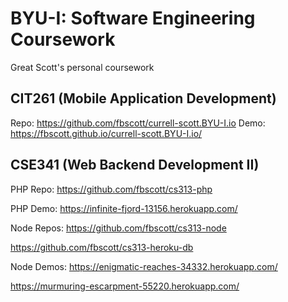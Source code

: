 # BYU-I: Software Engineering Coursework

Great Scott's personal coursework

## CIT261 (Mobile Application Development)

Repo: https://github.com/fbscott/currell-scott.BYU-I.io
Demo: https://fbscott.github.io/currell-scott.BYU-I.io/

## CSE341 (Web Backend Development II)

PHP Repo: https://github.com/fbscott/cs313-php

PHP Demo: https://infinite-fjord-13156.herokuapp.com/

Node Repos: https://github.com/fbscott/cs313-node

https://github.com/fbscott/cs313-heroku-db

Node Demos: https://enigmatic-reaches-34332.herokuapp.com/

https://murmuring-escarpment-55220.herokuapp.com/
